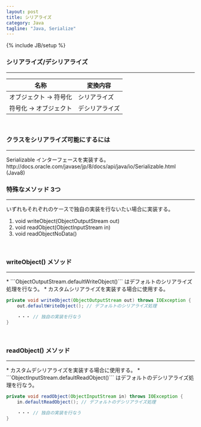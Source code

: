 ```yaml
---
layout: post
title: シリアライズ
category: Java
tagline: "Java, Serialize"
---
```

{% include JB/setup %}

### シリアライズ/デシリアライズ  

<hr class='section-line'>

|名称|変換内容|  
|------------|-----|
| オブジェクト -> 符号化 | シリアライズ |  
| 符号化 -> オブジェクト | デシリアライズ |


<br>

### クラスをシリアライズ可能にするには  

<hr class='section-line'>
Serializable インターフェースを実装する。  
http://docs.oracle.com/javase/jp/8/docs/api/java/io/Serializable.html (Java8)  


<br>

### 特殊なメソッド 3つ  

<hr class='section-line'>

いずれもそれぞれのケースで独自の実装を行ないたい場合に実装する。  

1. void writeObject(ObjectOutputStream out)
1. void readObject(ObjectInputStream in)
1. void readObjectNoData()

<br>

### writeObject() メソッド  

<hr class='section-line'>
* ```ObjectOutputStream.defaultWriteObject()``` はデフォルトのシリアライズ処理を行なう。
* カスタムシリアライズを実装する場合に使用する。  

``` Java
private void writeObject(ObjectOutputStream out) throws IOException {
    out.defaultWriteObject(); // デフォルトのシリアライズ処理

    ・・・ // 独自の実装を行なう
}
```
<br>

### readObject() メソッド  

<hr class='section-line'>
* カスタムデシリアライズを実装する場合に使用する。  
* ```ObjectInputStream.defaultReadObject()``` はデフォルトのデシリアライズ処理を行なう。

``` Java
private void readObject(ObjectInputStream in) throws IOException {
    in.defaultReadObject(); // デフォルトのデシリアライズ処理

    ・・・ // 独自の実装を行なう
}
```
